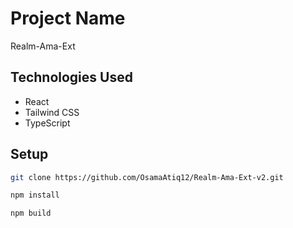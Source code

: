 # Project Name
Realm-Ama-Ext
## Technologies Used

- React
- Tailwind CSS
- TypeScript

## Setup

```bash
git clone https://github.com/OsamaAtiq12/Realm-Ama-Ext-v2.git

npm install

npm build